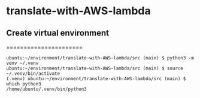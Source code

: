 # translate-with-AWS-lambda


## Create virtual environment
======================

    ubuntu:~/environment/translate-with-AWS-lambda/src (main) $ python3 -m venv ~/.venv
    ubuntu:~/environment/translate-with-AWS-lambda/src (main) $ source ~/.venv/bin/activate
    (.venv) ubuntu:~/environment/translate-with-AWS-lambda/src (main) $ which python3
    /home/ubuntu/.venv/bin/python3
